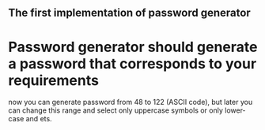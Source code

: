 **The first implementation of password generator**
---
Password generator should generate a password that corresponds to your requirements
===
now you can generate password from 48 to 122 (ASCII code), but later you can change this range
and select only uppercase symbols or only lower-case and ets.